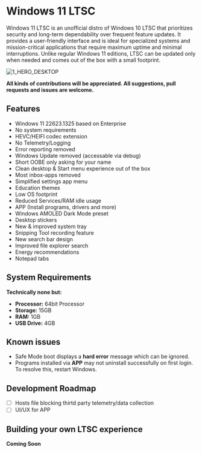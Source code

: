 # Windows 11 LTSC
Windows 11 LTSC is an unofficial distro of Windows 10 LTSC that prioritizes security and long-term dependability over frequent feature updates. It provides a user-friendly interface and is ideal for specialized systems and mission-critical applications that require maximum uptime and minimal interruptions. Unlike regular Windows 11 editions, LTSC can be updated only when needed and comes out of the box with a small footprint.

![1_HERO_DESKTOP](https://user-images.githubusercontent.com/96759883/219473489-3f60515a-2590-4c02-a175-75641b9b35e2.png)

**All kinds of contributions will be appreciated. All suggestions, pull 
requests and issues are welcome.**

## Features

- Windows 11 22623.1325 based on Enterprise
- No system requirements
- HEVC/HEIFI codec extension
- No Telemetry/Logging
- Error reporting removed
- Windows Update removed (accessable via debug)
- Short OOBE only asking for your name
- Clean desktop & Start menu experience out of the box
- Most inbox-apps removed
- Simplified settings app menu
- Education themes
- Low OS footprint
- Reduced Services/RAM idle usage
- APP (Install programs, drivers and more)
- Windows AMOLED Dark Mode preset
- Desktop stickers
- New & improved system tray
- Snipping Tool recording feature
- New search bar design
- Improved file explorer search
- Energy recommendations 
- Notepad tabs

## System Requirements
**Technically none but:**
- **Processor:** 64bit Processor
- **Storage:** 15GB
- **RAM:** 1GB
- **USB Drive:** 4GB

## Known issues

- Safe Mode boot displays a **hard error** message which can be ignored.
- Programs installed via **APP** may not uninstall successfully on first login. To resolve this, restart Windows.
  
## Development Roadmap

- [ ] Hosts file blocking thirtd party telemetry/data collection
- [ ] UI/UX for APP

## Building your own LTSC experience

**Coming Soon**
